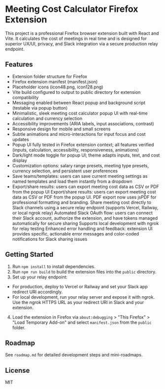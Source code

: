 # Meeting Cost Calculator Firefox Extension

This project is a professional Firefox browser extension built with React and Vite. It calculates the cost of meetings in real time and is designed for superior UX/UI, privacy, and Slack integration via a secure production relay endpoint.

## Features

- Extension folder structure for Firefox
- Firefox extension manifest (manifest.json)
- Placeholder icons (icon48.png, icon128.png)
- Vite build configured to output to public directory for extension compatibility
- Messaging enabled between React popup and background script (testable via popup button)
- Minimalistic, sleek meeting cost calculator popup UI with real-time calculation and currency selection
- Accessibility improvements (ARIA labels, input associations, contrast)
- Responsive design for mobile and small screens
- Subtle animations and micro-interactions for input focus and cost updates
- Popup UI fully tested in Firefox extension context; all features verified (inputs, calculation, accessibility, responsiveness, animations)
- Dark/light mode toggle for popup UI; theme adapts inputs, text, and cost display
- Customization options: salary range presets, meeting type presets, currency selection, and persistent user preferences
- Save teams/templates: users can save current meeting settings as named templates and load them instantly from a dropdown
- Export/share results: users can export meeting cost data as CSV or PDF from the popup UI
  Export/share results: users can export meeting cost data as CSV or PDF from the popup UI. PDF export now uses jsPDF for professional formatting and branding.
  Share meeting cost directly to Slack channels using a secure relay endpoint (supports Vercel, Railway, or local ngrok relay)
  Automated Slack OAuth flow: users can connect their Slack account, authorize the extension, and have tokens managed automatically for secure sharing
  Supports local development with ngrok for relay testing
  Enhanced error handling and feedback: extension UI provides specific, actionable error messages and color-coded notifications for Slack sharing issues

## Getting Started

1. Run `npm install` to install dependencies.
2. Run `npm run build` to build the extension files into the `public` directory.
3. Set up your relay endpoint:

- For production, deploy to Vercel or Railway and set your Slack app redirect URI accordingly.
- For local development, run your relay server and expose it with ngrok. Use the ngrok HTTPS URL as your redirect URI in Slack and your extension.

4. Load the extension in Firefox via `about:debugging` > "This Firefox" > "Load Temporary Add-on" and select `manifest.json` from the `public` folder.

## Roadmap

See `roadmap.md` for detailed development steps and mini-roadmaps.

## License

MIT
